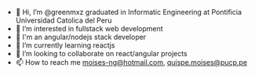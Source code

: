 - 👋 Hi, I’m @greenmxz graduated in Informatic Engineering at Pontificia Universidad Catolica del Peru
- 👀 I’m interested in fullstack web development
- 🌱 I'm an angular/nodejs stack developer
- 🌱 I’m currently learning reactjs
- 💞️ I’m looking to collaborate on react/angular projects
- 📫 How to reach me moises-ng@hotmail.com, quispe.moises@pucp.pe

<!---
greenmxz/greenmxz is a ✨ special ✨ repository because its `README.md` (this file) appears on your GitHub profile.
You can click the Preview link to take a look at your changes.
--->
